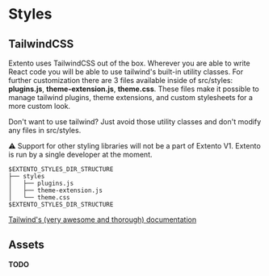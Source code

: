 # Styles

 ## TailwindCSS

 Extento uses TailwindCSS out of the box. Wherever you are able to write React code you will be able to use tailwind's built-in utility classes. For further customization there are 3 files available inside of src/styles: **plugins.js**, **theme-extension.js**, **theme.css**. These files make it possible to manage tailwind plugins, theme extensions, and custom stylesheets for a more custom look. 

 Don't want to use tailwind? Just avoid those utility classes and don't modify any files in src/styles.

 :warning: Support for other styling libraries will not be a part of Extento V1. Extento is run by a single developer at the moment.

 ```
 $EXTENTO_STYLES_DIR_STRUCTURE
 ├── styles
 │   ├── plugins.js
 │   ├── theme-extension.js
 │   └── theme.css
 $EXTENTO_STYLES_DIR_STRUCTURE
 ```

 [Tailwind's (very awesome and thorough) documentation](https://tailwindcss.com/docs/installation)

 ## Assets

 **TODO**